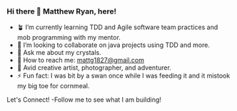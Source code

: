 ### Hi there 👋 Matthew Ryan, here!

- 🪴 I’m currently learning TDD and Agile software team practices and mob programming with my mentor.
- 🥦 I’m looking to collaborate on java projects using TDD and more.
- 💬 Ask me about my crystals.
- 🌊 How to reach me: mattg1827@gmail.com
- 🐉 Avid creative artist, photographer, and adventurer. 
- ⚡ Fun fact: I was bit by a swan once while I was feeding it and it mistook my big toe for cornmeal.

Let's Connect! -Follow me to see what I am building! 

<!--
**kundaliniyoga/kundaliniyoga** is a ✨ _special_ ✨ repository because its `README.md` (this file) appears on your GitHub profile.

Here are some ideas to get you started:

- 🔭 I’m currently working on ...
- 🌱 I’m currently learning ...
- 👯 I’m looking to collaborate on ...
- 🤔 I’m looking for help with ...
- 💬 Ask me about ...
- 📫 How to reach me: ...
- 😄 Pronouns: ...
- ⚡ Fun fact: ...
-->
